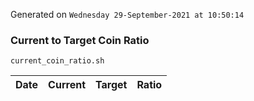 Generated on `Wednesday 29-September-2021 at 10:50:14`

### Current to Target Coin Ratio
`current_coin_ratio.sh`

Date|Current|Target|Ratio
---|---|---|---
